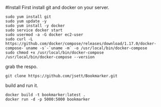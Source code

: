 #Install
First install git and docker on your server.
```
sudo yum install git
sudo yum update -y
sudo yum install -y docker
sudo service docker start
sudo usermod -a -G docker ec2-user
sudo curl -L https://github.com/docker/compose/releases/download/1.17.0/docker-compose-`uname -s`-`uname -m` -o /usr/local/bin/docker-compose
sudo chmod +x /usr/local/bin/docker-compose
/usr/local/bin/docker-compose --version
```

grab the respo.
```
git clone https://github.com/jsett/Bookmarker.git
```
build and run it.
```
docker build -t bookmarker:latest .
docker run -d -p 5000:5000 bookmarker
```
